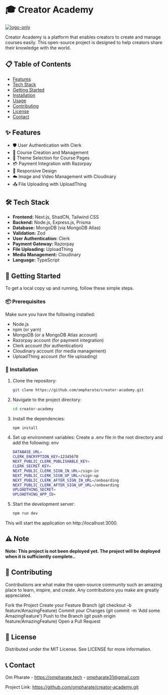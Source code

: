 # 🎓 Creator Academy

<a href="https://imgbb.com/"><img src="https://i.ibb.co/cDDN8T9/logo-only.png" alt="logo-only" border="0"></a>

Creator Academy is a platform that enables creators to create and manage courses easily. This open-source project is designed to help creators share their knowledge with the world.

## 📋 Table of Contents

- [Features](#features)
- [Tech Stack](#tech-stack)
- [Getting Started](#getting-started)
- [Installation](#installation)
- [Usage](#usage)
- [Contributing](#contributing)
- [License](#license)
- [Contact](#contact)

## ✨ Features

- 🛡️ User Authentication with Clerk
- 📝 Course Creation and Management
- 🎨 Theme Selection for Course Pages
- 💳 Payment Integration with Razorpay
- 📱 Responsive Design
- ☁️ Image and Video Management with Cloudinary
- 📤 File Uploading with UploadThing

## 🛠️ Tech Stack

- **Frontend:** Next.js, ShadCN, Tailwind CSS
- **Backend:** Node.js, Express.js, Prisma
- **Database:** MongoDB (via MongoDB Atlas)
- **Validation:** Zod
- **User Authentication:** Clerk
- **Payment Gateway:** Razorpay
- **File Uploading:** UploadThing
- **Media Management:** Cloudinary
- **Language:** TypeScript

## 🚀 Getting Started

To get a local copy up and running, follow these simple steps.

### 📦 Prerequisites

Make sure you have the following installed:

- Node.js
- npm (or yarn)
- MongoDB (or a MongoDB Atlas account)
- Razorpay account (for payment integration)
- Clerk account (for authentication)
- Cloudinary account (for media management)
- UploadThing account (for file uploading)

### 🔧 Installation

1. Clone the repository:

   ```bash
   git clone https://github.com/ompharate/creator-academy.git

   ```

2. Navigate to the project directory:

   ```bash
   cd creator-academy

   ```

3. Install the dependencies:
   ```bash
   npm install
   ```
4. Set up environment variables:
   Create a .env file in the root directory and add the following:
   env

   ```bash
   DATABASE_URL=
   CLERK_ENCRYPTION_KEY=12345678
   NEXT_PUBLIC_CLERK_PUBLISHABLE_KEY=
   CLERK_SECRET_KEY=
   NEXT_PUBLIC_CLERK_SIGN_IN_URL=/sign-in
   NEXT_PUBLIC_CLERK_SIGN_UP_URL=/sign-up
   NEXT_PUBLIC_CLERK_AFTER_SIGN_IN_URL=/onboarding
   NEXT_PUBLIC_CLERK_AFTER_SIGN_UP_URL=/onboarding
   UPLOADTHING_SECRET=
   UPLOADTHING_APP_ID=

   ```

5. Start the development server:
   ```bash
   npm run dev
   ```

This will start the application on http://localhost:3000.

## ⚠️ Note

**Note: This project is not been deployed yet. The project will be deployed when it is sufficiently complete..**

## 🤝 Contributing

Contributions are what make the open-source community such an amazing place to learn, inspire, and create. Any contributions you make are greatly appreciated.

Fork the Project
Create your Feature Branch (git checkout -b feature/AmazingFeature)
Commit your Changes (git commit -m 'Add some AmazingFeature')
Push to the Branch (git push origin feature/AmazingFeature)
Open a Pull Request

## 📜 License

Distributed under the MIT License. See LICENSE for more information.

## 📞 Contact

Om Pharate - https://ompharate.tech - ompharate31@gmail.com

Project Link: https://github.com/ompharate/creator-academy.git
